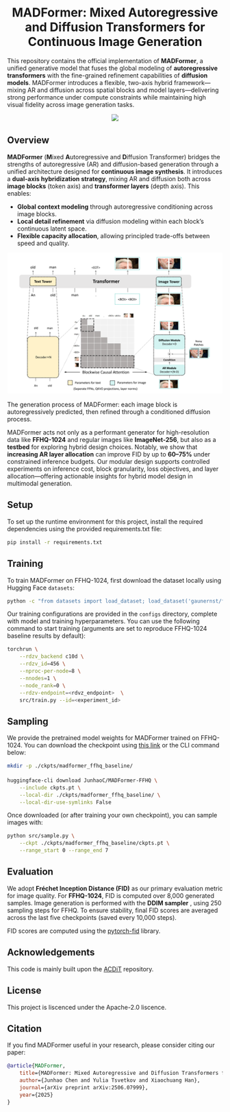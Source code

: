 <h1 align="center">MADFormer: Mixed Autoregressive and Diffusion Transformers for Continuous Image Generation</h1>

This repository contains the official implementation of **MADFormer**, a unified generative model that fuses the global modeling of **autoregressive transformers** with the fine-grained refinement capabilities of **diffusion models**. MADFormer introduces a flexible, two-axis hybrid framework—mixing AR and diffusion across spatial blocks and model layers—delivering strong performance under compute constraints while maintaining high visual fidelity across image generation tasks.

<div align="center">
<a href='https://arxiv.org/pdf/2506.07999'><img src='https://img.shields.io/badge/Paper-PDF-orange'></a>
</div>

## Overview

**MADFormer** (**M**ixed **A**utoregressive and **D**iffusion Transformer) bridges the strengths of autoregressive (AR) and diffusion-based generation through a unified architecture designed for **continuous image synthesis**. It introduces a **dual-axis hybridization strategy**, mixing AR and diffusion both across **image blocks** (token axis) and **transformer layers** (depth axis). This enables:

- **Global context modeling** through autoregressive conditioning across image blocks.
- **Local detail refinement** via diffusion modeling within each block’s continuous latent space.
- **Flexible capacity allocation**, allowing principled trade-offs between speed and quality.


<img src="images/model_overall.png" alt="High-level overview of the MADFormer architecture." width="600"/>

The generation process of MADFormer: each image block is autoregressively predicted, then refined through a conditioned diffusion process.  

MADFormer acts not only as a performant generator for high-resolution data like **FFHQ-1024** and regular images like **ImageNet-256**, but also as a **testbed** for exploring hybrid design choices. Notably, we show that **increasing AR layer allocation** can improve FID by up to **60–75%** under constrained inference budgets. Our modular design supports controlled experiments on inference cost, block granularity, loss objectives, and layer allocation—offering actionable insights for hybrid model design in multimodal generation.

## Setup
To set up the runtime environment for this project, install the required dependencies using the provided requirements.txt file:
```bash
pip install -r requirements.txt
```

## Training

To train MADFormer on FFHQ-1024, first download the dataset locally using Hugging Face `datasets`:

```bash
python -c "from datasets import load_dataset; load_dataset('gaunernst/ffhq-1024-wds', num_proc=24).save_to_disk('./datasets/ffhq-1024')"
```

Our training configurations are provided in the `configs` directory, complete with model and training hyperparameters. You can use the following command to start training (arguments are set to reproduce FFHQ-1024 baseline results by default):

```bash
torchrun \
    --rdzv_backend c10d \
    --rdzv_id=456 \
    --nproc-per-node=8 \
    --nnodes=1 \
    --node_rank=0 \
    --rdzv-endpoint=<rdvz_endpoint>  \
    src/train.py --id=<experiment_id>
```

## Sampling

We provide the pretrained model weights for MADFormer trained on FFHQ-1024. You can download the checkpoint using [this link](https://huggingface.co/JunhaoC/MADFormer-FFHQ/blob/main/ckpts.pt) or the CLI command below:

```bash
mkdir -p ./ckpts/madformer_ffhq_baseline/

huggingface-cli download JunhaoC/MADFormer-FFHQ \
    --include ckpts.pt \
    --local-dir ./ckpts/madformer_ffhq_baseline/ \
    --local-dir-use-symlinks False
```

Once downloaded (or after training your own checkpoint), you can sample images with:

```bash
python src/sample.py \
    --ckpt ./ckpts/madformer_ffhq_baseline/ckpts.pt \
    --range_start 0 --range_end 7
```

## Evaluation

We adopt **Fréchet Inception Distance (FID)** as our primary evaluation metric for image quality. For **FFHQ-1024**, FID is computed over 8,000 generated samples. Image generation is performed with the **DDIM sampler** , using 250 sampling steps for FFHQ. To ensure stability, final FID scores are averaged across the last five checkpoints (saved every 10,000 steps). 

FID scores are computed using the [pytorch-fid](https://pypi.org/project/pytorch-fid/) library.

## Acknowledgements
This code is mainly built upon the [ACDiT](https://github.com/thunlp/ACDiT) repository.

## License
This project is liscenced under the Apache-2.0 liscence.

## Citation

If you find MADFormer useful in your research, please consider citing our paper:

```bibtex
@article{MADFormer,
    title={MADFormer: Mixed Autoregressive and Diffusion Transformers for Continuous Image Generation}, 
    author={Junhao Chen and Yulia Tsvetkov and Xiaochuang Han},
    journal={arXiv preprint arXiv:2506.07999},
    year={2025}
}
```